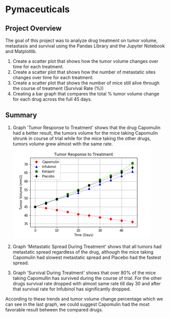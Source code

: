 # Pymaceuticals

## Project Overview

The goal of this project was to analyze drug treatment on tumor volume, metastasis and survival using the Pandas Library and the Jupyter Notebook and Matplotlib.
1. Create a scatter plot that shows how the tumor volume changes over time for each treatment.
2. Create a scatter plot that shows how the number of metastatic sites changes over time for each treatment.
3. Create a scatter plot that shows the number of mice still alive through the course of treatment (Survival Rate (%))
4. Creating a bar graph that compares the total % tumor volume change for each drug across the full 45 days.

## Summary
1. Graph 'Tumor Response to Treatment' shows that the drug Capomulin had a better result, the tumors volume for the mice taking Capomulin shrunk in course of trial while for the mice taking the other drugs, tumors volume grew almost with the same rate.
![Alt Text](https://github.com/farhadOmidvar/Matplotlib_Homework_Project/blob/master/Pymaceuticals/figures/tumor_response_to_treatment.png)
2. Graph 'Metastatic Spread During Treatment' shows that all tumors had metastatic spread regardless of the drug, although the mice taking Capomulin had slowest metastatic spread and Placebo had the fastest spread.

3. Graph 'Survival During Treatment' shows that over 80% of the mice taking Capomullin has survived during the course of trial. For the other drugs survival rate dropped with almost same rate till day 30 and after that survival rate for Infubinol has significantly dropped.

According to these trends and tumor volume change percentage which we can see in the last graph, we could suggest Capomulin had the most favorable result between the compared drugs.
